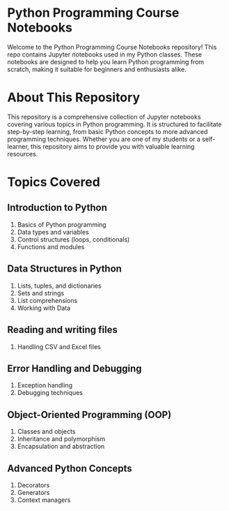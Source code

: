 # Python Programming Course Notebooks
Welcome to the Python Programming Course Notebooks repository! This repo contains Jupyter notebooks used in my Python classes. These notebooks are designed to help you learn Python programming from scratch, making it suitable for beginners and enthusiasts alike.

# About This Repository
This repository is a comprehensive collection of Jupyter notebooks covering various topics in Python programming. It is structured to facilitate step-by-step learning, from basic Python concepts to more advanced programming techniques. Whether you are one of my students or a self-learner, this repository aims to provide you with valuable learning resources.

# Topics Covered
## Introduction to Python
1. Basics of Python programming
2. Data types and variables
3. Control structures (loops, conditionals)
4. Functions and modules

## Data Structures in Python
1. Lists, tuples, and dictionaries
2. Sets and strings
3. List comprehensions
4. Working with Data

## Reading and writing files
1. Handling CSV and Excel files

## Error Handling and Debugging
1. Exception handling
2. Debugging techniques

## Object-Oriented Programming (OOP)
1. Classes and objects
2. Inheritance and polymorphism
3. Encapsulation and abstraction

## Advanced Python Concepts
1. Decorators
2. Generators
3. Context managers

